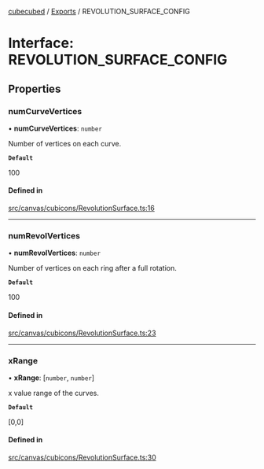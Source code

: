 [cubecubed](/reference/README.md) / [Exports](/reference/modules.md) / REVOLUTION\_SURFACE\_CONFIG

# Interface: REVOLUTION\_SURFACE\_CONFIG

## Properties

### numCurveVertices

• **numCurveVertices**: `number`

Number of vertices on each curve.

**`Default`**

100

#### Defined in

[src/canvas/cubicons/RevolutionSurface.ts:16](https://github.com/imaphatduc/cubecubed/blob/f64863c/src/canvas/cubicons/RevolutionSurface.ts#L16)

___

### numRevolVertices

• **numRevolVertices**: `number`

Number of vertices on each ring after a full rotation.

**`Default`**

100

#### Defined in

[src/canvas/cubicons/RevolutionSurface.ts:23](https://github.com/imaphatduc/cubecubed/blob/f64863c/src/canvas/cubicons/RevolutionSurface.ts#L23)

___

### xRange

• **xRange**: [`number`, `number`]

x value range of the curves.

**`Default`**

[0,0]

#### Defined in

[src/canvas/cubicons/RevolutionSurface.ts:30](https://github.com/imaphatduc/cubecubed/blob/f64863c/src/canvas/cubicons/RevolutionSurface.ts#L30)
